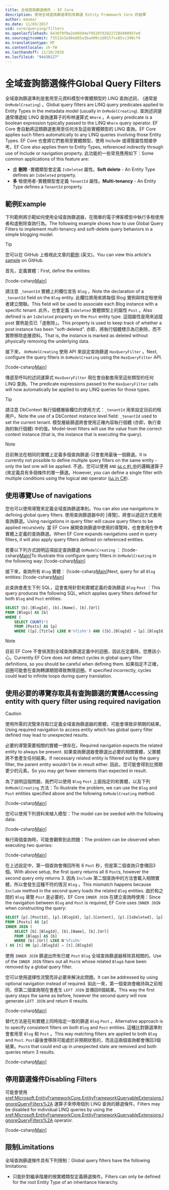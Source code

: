 ```yaml
---
title: 全域查詢篩選條件 - EF Core
description: 使用全域查詢篩選準則來篩選 Entity Framework Core 的結果
author: maumar
ms.date: 11/03/2017
uid: core/querying/filters
ms.openlocfilehash: 6436f9f8e2e09d44ef9528fd2022720d40095fe0
ms.sourcegitcommit: f3512e3a98e685a3ba409c1d0157ce85cc390cf4
ms.translationtype: MT
ms.contentlocale: zh-TW
ms.lasthandoff: 11/10/2020
ms.locfileid: "94430127"
---
```

# <a name="global-query-filters"></a><span data-ttu-id="4cfb2-103">全域查詢篩選條件</span><span class="sxs-lookup"><span data-stu-id="4cfb2-103">Global Query Filters</span></span>

<span data-ttu-id="4cfb2-104">全域查詢篩選準則是套用至元資料模型中實體類型的 LINQ 查詢述詞， (通常是 `OnModelCreating`) 。</span><span class="sxs-lookup"><span data-stu-id="4cfb2-104">Global query filters are LINQ query predicates applied to Entity Types in the metadata model (usually in `OnModelCreating`).</span></span> <span data-ttu-id="4cfb2-105">查詢述詞是通常傳遞給 LINQ 查詢運算子的布林運算式 `Where` 。</span><span class="sxs-lookup"><span data-stu-id="4cfb2-105">A query predicate is a boolean expression typically passed to the LINQ `Where` query operator.</span></span>  <span data-ttu-id="4cfb2-106">EF Core 會自動將這類篩選套用至任何涉及這些實體類型的 LINQ 查詢。</span><span class="sxs-lookup"><span data-stu-id="4cfb2-106">EF Core applies such filters automatically to any LINQ queries involving those Entity Types.</span></span>  <span data-ttu-id="4cfb2-107">EF Core 也會將它們套用至實體類型，使用 Include 或導覽屬性間接參考。</span><span class="sxs-lookup"><span data-stu-id="4cfb2-107">EF Core also applies them to Entity Types, referenced indirectly through use of Include or navigation property.</span></span> <span data-ttu-id="4cfb2-108">此功能的一些常見應用如下：</span><span class="sxs-lookup"><span data-stu-id="4cfb2-108">Some common applications of this feature are:</span></span>

* <span data-ttu-id="4cfb2-109">虛 **刪除** -實體類型會定義 `IsDeleted` 屬性。</span><span class="sxs-lookup"><span data-stu-id="4cfb2-109">**Soft delete** - An Entity Type defines an `IsDeleted` property.</span></span>
* <span data-ttu-id="4cfb2-110">**多** 租使用者-實體類型會定義 `TenantId` 屬性。</span><span class="sxs-lookup"><span data-stu-id="4cfb2-110">**Multi-tenancy** - An Entity Type defines a `TenantId` property.</span></span>

## <a name="example"></a><span data-ttu-id="4cfb2-111">範例</span><span class="sxs-lookup"><span data-stu-id="4cfb2-111">Example</span></span>

<span data-ttu-id="4cfb2-112">下列範例將示範如何使用全域查詢篩選器，在簡單的電子博客模型中執行多租使用者和虛刪除查詢行為。</span><span class="sxs-lookup"><span data-stu-id="4cfb2-112">The following example shows how to use Global Query Filters to implement multi-tenancy and soft-delete query behaviors in a simple blogging model.</span></span>

> [!TIP]
> <span data-ttu-id="4cfb2-113">您可以在 GitHub 上檢視此文章的[範例](https://github.com/dotnet/EntityFramework.Docs/tree/master/samples/core/Querying/QueryFilters) \(英文\)。</span><span class="sxs-lookup"><span data-stu-id="4cfb2-113">You can view this article's [sample](https://github.com/dotnet/EntityFramework.Docs/tree/master/samples/core/Querying/QueryFilters) on GitHub.</span></span>

<span data-ttu-id="4cfb2-114">首先，定義實體：</span><span class="sxs-lookup"><span data-stu-id="4cfb2-114">First, define the entities:</span></span>

[!code-csharp[Main](../../../samples/core/Querying/QueryFilters/Entities.cs#Entities)]

<span data-ttu-id="4cfb2-115">請注意 `_tenantId` 實體上的欄位宣告 `Blog` 。</span><span class="sxs-lookup"><span data-stu-id="4cfb2-115">Note the declaration of a `_tenantId` field on the `Blog` entity.</span></span> <span data-ttu-id="4cfb2-116">此欄位將用來將每個 Blog 實例與特定租使用者建立關聯。</span><span class="sxs-lookup"><span data-stu-id="4cfb2-116">This field will be used to associate each Blog instance with a specific tenant.</span></span> <span data-ttu-id="4cfb2-117">此外，也會定義 `IsDeleted` 實體類型上的屬性 `Post` 。</span><span class="sxs-lookup"><span data-stu-id="4cfb2-117">Also defined is an `IsDeleted` property on the `Post` entity type.</span></span> <span data-ttu-id="4cfb2-118">這個屬性是用來追蹤 post 實例是否已「虛刪除」。</span><span class="sxs-lookup"><span data-stu-id="4cfb2-118">This property is used to keep track of whether a post instance has been "soft-deleted".</span></span> <span data-ttu-id="4cfb2-119">亦即，將執行個體標示為已刪除，而不實際移除底層資料。</span><span class="sxs-lookup"><span data-stu-id="4cfb2-119">That is, the instance is marked as deleted without physically removing the underlying data.</span></span>

<span data-ttu-id="4cfb2-120">接下來， `OnModelCreating` 使用 API 來設定查詢篩選 `HasQueryFilter` 。</span><span class="sxs-lookup"><span data-stu-id="4cfb2-120">Next, configure the query filters in `OnModelCreating` using the `HasQueryFilter` API.</span></span>

[!code-csharp[Main](../../../samples/core/Querying/QueryFilters/BloggingContext.cs#FilterConfiguration)]

<span data-ttu-id="4cfb2-121">傳遞至呼叫的述詞運算式 `HasQueryFilter` 現在會自動套用至這些類型的任何 LINQ 查詢。</span><span class="sxs-lookup"><span data-stu-id="4cfb2-121">The predicate expressions passed to the `HasQueryFilter` calls will now automatically be applied to any LINQ queries for those types.</span></span>

> [!TIP]
> <span data-ttu-id="4cfb2-122">請注意 DbContext 執行個體層級欄位的使用方式：`_tenantId` 用來設定目前的租用戶。</span><span class="sxs-lookup"><span data-stu-id="4cfb2-122">Note the use of a DbContext instance level field: `_tenantId` used to set the current tenant.</span></span> <span data-ttu-id="4cfb2-123">模型層級篩選將會使用正確內容執行個體 (亦即，執行查詢的執行個體) 中的值。</span><span class="sxs-lookup"><span data-stu-id="4cfb2-123">Model-level filters will use the value from the correct context instance (that is, the instance that is executing the query).</span></span>

> [!NOTE]
> <span data-ttu-id="4cfb2-124">目前無法在相同的實體上定義多個查詢篩選-只會套用最後一個篩選。</span><span class="sxs-lookup"><span data-stu-id="4cfb2-124">It is currently not possible to define multiple query filters on the same entity - only the last one will be applied.</span></span> <span data-ttu-id="4cfb2-125">不過，您可以使用 `AND` [ `&&` c #) 中](/dotnet/csharp/language-reference/operators/boolean-logical-operators#conditional-logical-and-operator-)的邏輯運算子 (來定義具有多個條件的單一篩選。</span><span class="sxs-lookup"><span data-stu-id="4cfb2-125">However, you can define a single filter with multiple conditions using the logical `AND` operator ([`&&` in C#](/dotnet/csharp/language-reference/operators/boolean-logical-operators#conditional-logical-and-operator-)).</span></span>

## <a name="use-of-navigations"></a><span data-ttu-id="4cfb2-126">使用導覽</span><span class="sxs-lookup"><span data-stu-id="4cfb2-126">Use of navigations</span></span>

<span data-ttu-id="4cfb2-127">您也可以使用導覽來定義全域查詢篩選準則。</span><span class="sxs-lookup"><span data-stu-id="4cfb2-127">You can also use navigations in defining global query filters.</span></span> <span data-ttu-id="4cfb2-128">使用查詢篩選器中的 [導覽]，將會以遞迴方式套用查詢篩選。</span><span class="sxs-lookup"><span data-stu-id="4cfb2-128">Using navigations in query filter will cause query filters to be applied recursively.</span></span> <span data-ttu-id="4cfb2-129">當 EF Core 展開查詢篩選中使用的導覽時，也會套用在參考實體上定義的查詢篩選。</span><span class="sxs-lookup"><span data-stu-id="4cfb2-129">When EF Core expands navigations used in query filters, it will also apply query filters defined on referenced entities.</span></span>

<span data-ttu-id="4cfb2-130">若要以下列方式說明這項設定查詢篩選 `OnModelCreating` ： [!code-csharp[Main](../../../samples/core/Querying/QueryFilters/FilteredBloggingContextRequired.cs#NavigationInFilter)]</span><span class="sxs-lookup"><span data-stu-id="4cfb2-130">To illustrate this configure query filters in `OnModelCreating` in the following way: [!code-csharp[Main](../../../samples/core/Querying/QueryFilters/FilteredBloggingContextRequired.cs#NavigationInFilter)]</span></span>

<span data-ttu-id="4cfb2-131">接下來，查詢所有 `Blog` 實體： [!code-csharp[Main](../../../samples/core/Querying/QueryFilters/FilteredBloggingContextRequired.cs#QueriesNavigation)]</span><span class="sxs-lookup"><span data-stu-id="4cfb2-131">Next, query for all `Blog` entities: [!code-csharp[Main](../../../samples/core/Querying/QueryFilters/FilteredBloggingContextRequired.cs#QueriesNavigation)]</span></span>

<span data-ttu-id="4cfb2-132">此查詢會產生下列 SQL，這會套用針對和實體定義的查詢篩選 `Blog` `Post` ：</span><span class="sxs-lookup"><span data-stu-id="4cfb2-132">This query produces the following SQL, which applies query filters defined for both `Blog` and `Post` entities:</span></span>

```sql
SELECT [b].[BlogId], [b].[Name], [b].[Url]
FROM [Blogs] AS [b]
WHERE (
    SELECT COUNT(*)
    FROM [Posts] AS [p]
    WHERE ([p].[Title] LIKE N'%fish%') AND ([b].[BlogId] = [p].[BlogId])) > 0
```

> [!NOTE]
> <span data-ttu-id="4cfb2-133">目前 EF Core 不會偵測到全域查詢篩選定義中的迴圈，因此在定義時，您應該小心。</span><span class="sxs-lookup"><span data-stu-id="4cfb2-133">Currently EF Core does not detect cycles in global query filter definitions, so you should be careful when defining them.</span></span> <span data-ttu-id="4cfb2-134">如果指定不正確，迴圈可能會在查詢轉譯期間導致無限迴圈。</span><span class="sxs-lookup"><span data-stu-id="4cfb2-134">If specified incorrectly, cycles could lead to infinite loops during query translation.</span></span>

## <a name="accessing-entity-with-query-filter-using-required-navigation"></a><span data-ttu-id="4cfb2-135">使用必要的導覽存取具有查詢篩選的實體</span><span class="sxs-lookup"><span data-stu-id="4cfb2-135">Accessing entity with query filter using required navigation</span></span>

> [!CAUTION]
> <span data-ttu-id="4cfb2-136">使用所需的流覽來存取已定義全域查詢篩選器的實體，可能會導致非預期的結果。</span><span class="sxs-lookup"><span data-stu-id="4cfb2-136">Using required navigation to access entity which has global query filter defined may lead to unexpected results.</span></span>

<span data-ttu-id="4cfb2-137">必要的導覽需要相關的實體一律存在。</span><span class="sxs-lookup"><span data-stu-id="4cfb2-137">Required navigation expects the related entity to always be present.</span></span> <span data-ttu-id="4cfb2-138">如果查詢篩選器會篩選出必要的相關實體，父實體將不會產生任何結果。</span><span class="sxs-lookup"><span data-stu-id="4cfb2-138">If necessary related entity is filtered out by the query filter, the parent entity wouldn't be in result either.</span></span> <span data-ttu-id="4cfb2-139">因此，您可能會得到比預期更少的元素。</span><span class="sxs-lookup"><span data-stu-id="4cfb2-139">So you may get fewer elements than expected in result.</span></span>

<span data-ttu-id="4cfb2-140">為了說明這個問題，我們可以使用 `Blog` `Post` 上面指定的和實體，以及下列 `OnModelCreating` 方法：</span><span class="sxs-lookup"><span data-stu-id="4cfb2-140">To illustrate the problem, we can use the `Blog` and `Post` entities specified above and the following `OnModelCreating` method:</span></span>

[!code-csharp[Main](../../../samples/core/Querying/QueryFilters/FilteredBloggingContextRequired.cs#IncorrectFilter)]

<span data-ttu-id="4cfb2-141">您可以使用下列資料來植入模型：</span><span class="sxs-lookup"><span data-stu-id="4cfb2-141">The model can be seeded with the following data:</span></span>

[!code-csharp[Main](../../../samples/core/Querying/QueryFilters/Program.cs#SeedData)]

<span data-ttu-id="4cfb2-142">執行兩個查詢時，可能會觀察到此問題：</span><span class="sxs-lookup"><span data-stu-id="4cfb2-142">The problem can be observed when executing two queries:</span></span>

[!code-csharp[Main](../../../samples/core/Querying/QueryFilters/Program.cs#Queries)]

<span data-ttu-id="4cfb2-143">在上述設定中，第一個查詢會傳回所有 6 `Post` 秒，但是第二個查詢只會傳回3個。</span><span class="sxs-lookup"><span data-stu-id="4cfb2-143">With above setup, the first query returns all 6 `Post`s, however the second query only returns 3.</span></span> <span data-ttu-id="4cfb2-144">因為 `Include` 第二個查詢中的方法會載入相關實體，所以會發生這種不符的情況 `Blog` 。</span><span class="sxs-lookup"><span data-stu-id="4cfb2-144">This mismatch happens because `Include` method in the second query loads the related `Blog` entities.</span></span> <span data-ttu-id="4cfb2-145">由於和之間的 `Blog` 導覽 `Post` 是必要的，EF Core `INNER JOIN` 在建立查詢時使用：</span><span class="sxs-lookup"><span data-stu-id="4cfb2-145">Since the navigation between `Blog` and `Post` is required, EF Core uses `INNER JOIN` when constructing the query:</span></span>

```sql
SELECT [p].[PostId], [p].[BlogId], [p].[Content], [p].[IsDeleted], [p].[Title], [t].[BlogId], [t].[Name], [t].[Url]
FROM [Posts] AS [p]
INNER JOIN (
    SELECT [b].[BlogId], [b].[Name], [b].[Url]
    FROM [Blogs] AS [b]
    WHERE [b].[Url] LIKE N'%fish%'
) AS [t] ON [p].[BlogId] = [t].[BlogId]
```

<span data-ttu-id="4cfb2-146">使用 `INNER JOIN` 篩選出所有已被 `Post` `Blog` 全域查詢篩選器移除其相關的。</span><span class="sxs-lookup"><span data-stu-id="4cfb2-146">Use of the `INNER JOIN` filters out all `Post`s whose related `Blog`s have been removed by a global query filter.</span></span>

<span data-ttu-id="4cfb2-147">您可以使用選擇性流覽而非必要來解決此問題。</span><span class="sxs-lookup"><span data-stu-id="4cfb2-147">It can be addressed by using optional navigation instead of required.</span></span>
<span data-ttu-id="4cfb2-148">如此一來，第一個查詢會維持與之前相同，但第二個查詢現在會產生 `LEFT JOIN` 並傳回6個結果。</span><span class="sxs-lookup"><span data-stu-id="4cfb2-148">This way the first query stays the same as before, however the second query will now generate `LEFT JOIN` and return 6 results.</span></span>

[!code-csharp[Main](../../../samples/core/Querying/QueryFilters/FilteredBloggingContextRequired.cs#OptionalNavigation)]

<span data-ttu-id="4cfb2-149">替代方法是在和實體上同時指定一致的篩選 `Blog` `Post` 。</span><span class="sxs-lookup"><span data-stu-id="4cfb2-149">Alternative approach is to specify consistent filters on both `Blog` and `Post` entities.</span></span>
<span data-ttu-id="4cfb2-150">這種比對篩選準則會套用至 `Blog` 和 `Post` 。</span><span class="sxs-lookup"><span data-stu-id="4cfb2-150">This way matching filters are applied to both `Blog` and `Post`.</span></span> <span data-ttu-id="4cfb2-151">`Post`最後會移除可能處於非預期狀態的，而且這兩個查詢都會傳回3個結果。</span><span class="sxs-lookup"><span data-stu-id="4cfb2-151">`Post`s that could end up in unexpected state are removed and both queries return 3 results.</span></span>

[!code-csharp[Main](../../../samples/core/Querying/QueryFilters/FilteredBloggingContextRequired.cs#MatchingFilters)]

## <a name="disabling-filters"></a><span data-ttu-id="4cfb2-152">停用篩選條件</span><span class="sxs-lookup"><span data-stu-id="4cfb2-152">Disabling Filters</span></span>

<span data-ttu-id="4cfb2-153">可能會使用 <xref:Microsoft.EntityFrameworkCore.EntityFrameworkQueryableExtensions.IgnoreQueryFilters%2A> 運算子來停用個別 LINQ 查詢的篩選條件。</span><span class="sxs-lookup"><span data-stu-id="4cfb2-153">Filters may be disabled for individual LINQ queries by using the <xref:Microsoft.EntityFrameworkCore.EntityFrameworkQueryableExtensions.IgnoreQueryFilters%2A> operator.</span></span>

[!code-csharp[Main](../../../samples/core/Querying/QueryFilters/Program.cs#IgnoreFilters)]

## <a name="limitations"></a><span data-ttu-id="4cfb2-154">限制</span><span class="sxs-lookup"><span data-stu-id="4cfb2-154">Limitations</span></span>

<span data-ttu-id="4cfb2-155">全域查詢篩選條件具有下列限制：</span><span class="sxs-lookup"><span data-stu-id="4cfb2-155">Global query filters have the following limitations:</span></span>

* <span data-ttu-id="4cfb2-156">只能針對繼承階層的根實體類型定義篩選條件。</span><span class="sxs-lookup"><span data-stu-id="4cfb2-156">Filters can only be defined for the root Entity Type of an inheritance hierarchy.</span></span>
